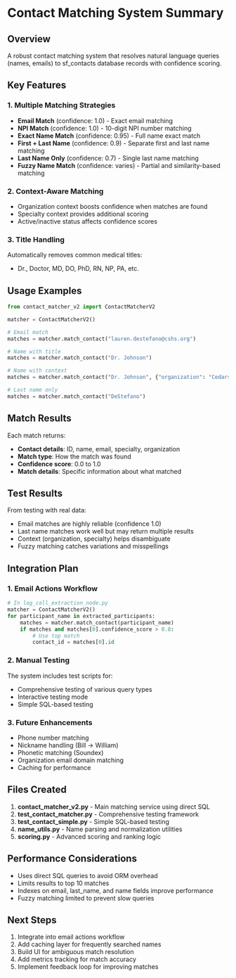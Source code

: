 # Contact Matching System Summary

## Overview
A robust contact matching system that resolves natural language queries (names, emails) to sf_contacts database records with confidence scoring.

## Key Features

### 1. Multiple Matching Strategies
- **Email Match** (confidence: 1.0) - Exact email matching
- **NPI Match** (confidence: 1.0) - 10-digit NPI number matching
- **Exact Name Match** (confidence: 0.95) - Full name exact match
- **First + Last Name** (confidence: 0.9) - Separate first and last name matching
- **Last Name Only** (confidence: 0.7) - Single last name matching
- **Fuzzy Name Match** (confidence: varies) - Partial and similarity-based matching

### 2. Context-Aware Matching
- Organization context boosts confidence when matches are found
- Specialty context provides additional scoring
- Active/inactive status affects confidence scores

### 3. Title Handling
Automatically removes common medical titles:
- Dr., Doctor, MD, DO, PhD, RN, NP, PA, etc.

## Usage Examples

```python
from contact_matcher_v2 import ContactMatcherV2

matcher = ContactMatcherV2()

# Email match
matches = matcher.match_contact("lauren.destefano@cshs.org")

# Name with title
matches = matcher.match_contact("Dr. Johnson")

# Name with context
matches = matcher.match_contact("Dr. Johnson", {"organization": "Cedars"})

# Last name only
matches = matcher.match_contact("DeStefano")
```

## Match Results

Each match returns:
- **Contact details**: ID, name, email, specialty, organization
- **Match type**: How the match was found
- **Confidence score**: 0.0 to 1.0
- **Match details**: Specific information about what matched

## Test Results

From testing with real data:
- Email matches are highly reliable (confidence 1.0)
- Last name matches work well but may return multiple results
- Context (organization, specialty) helps disambiguate
- Fuzzy matching catches variations and misspellings

## Integration Plan

### 1. Email Actions Workflow
```python
# In log_call_extraction_node.py
matcher = ContactMatcherV2()
for participant_name in extracted_participants:
    matches = matcher.match_contact(participant_name)
    if matches and matches[0].confidence_score > 0.8:
        # Use top match
        contact_id = matches[0].id
```

### 2. Manual Testing
The system includes test scripts for:
- Comprehensive testing of various query types
- Interactive testing mode
- Simple SQL-based testing

### 3. Future Enhancements
- Phone number matching
- Nickname handling (Bill → William)
- Phonetic matching (Soundex)
- Organization email domain matching
- Caching for performance

## Files Created

1. **contact_matcher_v2.py** - Main matching service using direct SQL
2. **test_contact_matcher.py** - Comprehensive testing framework
3. **test_contact_simple.py** - Simple SQL-based testing
4. **name_utils.py** - Name parsing and normalization utilities
5. **scoring.py** - Advanced scoring and ranking logic

## Performance Considerations

- Uses direct SQL queries to avoid ORM overhead
- Limits results to top 10 matches
- Indexes on email, last_name, and name fields improve performance
- Fuzzy matching limited to prevent slow queries

## Next Steps

1. Integrate into email actions workflow
2. Add caching layer for frequently searched names
3. Build UI for ambiguous match resolution
4. Add metrics tracking for match accuracy
5. Implement feedback loop for improving matches